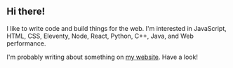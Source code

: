 ## Hi there!

I like to write code and build things for the web. I'm interested in JavaScript, HTML, CSS, Eleventy, Node, React, Python, C++, Java, and Web performance.

I'm probably writing about something on [my website](https://tannerdolby.com). Have a look!